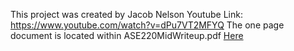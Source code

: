 This project was created by Jacob Nelson
Youtube Link: https://www.youtube.com/watch?v=dPu7VT2MFYQ
The one page document is located within ASE220MidWriteup.pdf [Here](ASE220MidWriteup.pdf)
